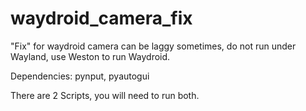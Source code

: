 # waydroid_camera_fix

"Fix" for waydroid camera
can be laggy sometimes, do not run under Wayland, use Weston to run Waydroid.

Dependencies: pynput, pyautogui


There are 2 Scripts, you will need to run both.
